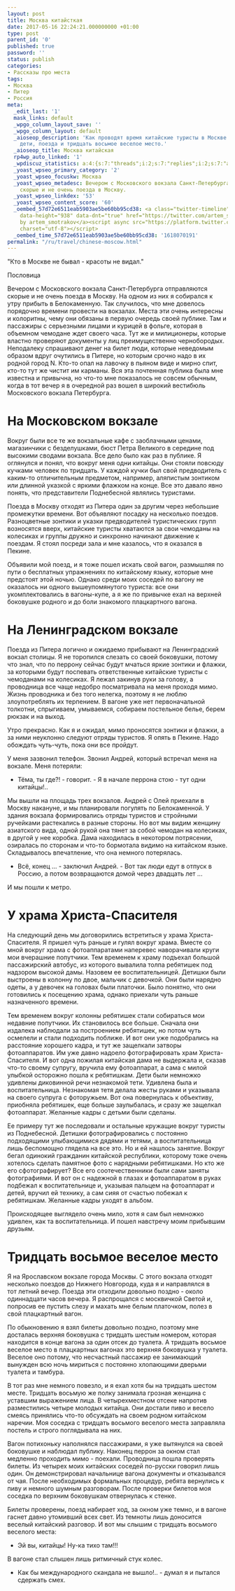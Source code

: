 ```yaml
---
layout: post
title: Москва китайсткая
date: 2017-05-16 22:24:21.000000000 +01:00
type: post
parent_id: '0'
published: true
password: ''
status: publish
categories:
- Рассказы про места
tags:
- Москва
- Питер
- Россия
meta:
  _edit_last: '1'
  mask_links: default
  _wpgo_column_layout_save: ''
  _wpgo_column_layout: default
  _aioseop_description: 'Как проводят время китайские туристы в Москве: китайцы, фотографии,
    дети, поезда и тридцать восьмое веселое место.'
  _aioseop_title: Москва китайская
  rp4wp_auto_linked: '1'
  _wpdiscuz_statistics: a:4:{s:7:"threads";i:2;s:7:"replies";i:2;s:7:"authors";i:3;s:14:"recent_authors";a:3:{i:0;O:8:"stdClass":3:{s:20:"comment_author_email";s:25:"artem.smotrakov@gmail.com";s:14:"comment_author";s:5:"artem";s:7:"user_id";s:1:"1";}i:1;O:8:"stdClass":3:{s:20:"comment_author_email";s:21:"m_savitskaya_@mail.ru";s:14:"comment_author";s:12:"марина";s:7:"user_id";s:1:"0";}i:2;O:8:"stdClass":3:{s:20:"comment_author_email";s:23:"mila.golubeva@gmail.com";s:14:"comment_author";s:8:"Мила";s:7:"user_id";s:1:"0";}}}
  _yoast_wpseo_primary_category: '2'
  _yoast_wpseo_focuskw: Москва
  _yoast_wpseo_metadesc: Вечером с Московского вокзала Санкт-Петербурга отправляются
    скорые и не очень поезда в Москву.
  _yoast_wpseo_linkdex: '53'
  _yoast_wpseo_content_score: '60'
  _oembed_57d72e6511eab5903ae5be60bb95cd38: <a class="twitter-timeline" data-width="625"
    data-height="938" data-dnt="true" href="https://twitter.com/artem_smotrakov?ref_src=twsrc%5Etfw">Tweets
    by artem_smotrakov</a><script async src="https://platform.twitter.com/widgets.js"
    charset="utf-8"></script>
  _oembed_time_57d72e6511eab5903ae5be60bb95cd38: '1618070191'
permalink: "/ru/travel/chinese-moscow.html"
---
```

"Кто в Москве не бывал - красоты не видал."

Пословица

Вечером с Московского вокзала Санкт-Петербурга отправляются скорые и не очень&nbsp;поезда в Москву. На одном из них я собирался к утру прибыть в Белокаменную. Так случилось, что мне довелось порядочно времени провести на вокзалах. Места эти очень интересны и колоритны, чему они обязаны в первую очередь своей публике. Там и пассажиры с серьезными лицами и курицей в фольге, которая в объемном чемодане ждет своего часа. Тут же и милиционеры, которые властно проверяют документы у лиц преимущественно чернобородых. Неподалеку спрашивают денег на билет люди, которые неведомым образом вдруг очутились в Питере, но которым срочно надо в их родной город N. Кто-то опал&nbsp;на лавочку в пьяном виде и мирно спит, кто-то тут же чистит им карманы. Вся эта почтенная публика была мне известна и привычна, но что-то мне показалось не совсем обычным, когда в тот вечер я в очередной раз вошел в широкий вестибюль Московского вокзала Петербурга.



# На Московском вокзале

Вокруг были все те же вокзальные кафе с заоблачными ценами, магазинчики с безделушками, бюст Петра Великого в середине под высокими сводами вокзала. Все дело было как раз в публике. Я оглянулся и понял, что вокруг меня одни китайцы. Они стояли повсюду кучками&nbsp;человек по тридцать. У каждой кучки был свой предводитель с каким-то отличительным предметом, например, аляпистым зонтиком или длинной указкой с яркими флажком на конце. Все это давало явно понять, что представители Поднебесной являлись туристами.

Поезда в Москву отходят из Питера один за другим через небольшие промежутки времени. Вот объявляют посадку на несколько поездов. Разноцветные зонтики и указки предводителей туристических групп возносятся вверх, китайские туристы хватаются за свои чемоданы на колесиках и группы дружно и синхронно начинают движение к поездам. Я стоял посреди зала и мне казалось, что я оказался в Пекине.

Объявили мой поезд, и я тоже пошел искать свой вагон, размышляя по пути о бесплатных упражнениях по китайскому языку, которые мне предстоят этой ночью. Однако среди моих соседей по вагону не оказалось ни одного вышеупомянутого туриста: все они укомплектовались в вагоны-купе, а я же по привычке ехал на верхней боковушке родного и до боли знакомого плацкартного вагона.

# На Ленинградском вокзале

Поезда из Питера логично и ожидаемо прибывают на Ленинградский вокзал столицы. Я не торопился слезать со своей боковушки, потому что знал, что по перрону сейчас будут мчаться яркие зонтики и флажки, за которыми будут поспевать ответственные китайские туристы с чемоданами на колесиках. Я лежал закинув руки за голову, а проводница все чаще недобро посматривала на меня проходя мимо. Жизнь проводника и без того нелегка, поэтому я не люблю злоупотреблять их терпением. В вагоне уже нет первоначальной толкотни, спрыгиваем, умываемся, собираем постельное белье, берем рюкзак и на выход.

Утро прекрасно. Как я и ожидал, мимо проносятся зонтики и флажки, а за ними неуклонно следуют отряды туристов. Я опять в Пекине. Надо обождать чуть-чуть, пока они все пройдут.

У меня зазвонил телефон.&nbsp;Звонил Андрей, который встречал меня на вокзале. Меня потеряли:

- Тёма, ты где?! - говорит. - Я в начале перрона стою - тут одни китайцы!..

Мы вышли на площадь трех вокзалов. Андрей с Олей приехали в Москву накануне, и мы планировали погулять по Белокаменной. У здания вокзала формировались отряды туристов и стройными ручейками растекались в разные стороны. Но вот мы видим женщину азиатского вида, одной рукой она тянет за собой чемодан на колесиках, в другой у нее коробка. Дама находилась&nbsp;в некотором потрясении, озиралась по сторонам и что-то бормотала видимо на китайском языке. Складывалось впечатление, что она немного потерялась.

- Всё, конец ... - заключил Андрей. - Вот так люди едут в отпуск в Россию, а потом возвращаются домой через двадцать лет ...

И мы пошли к метро.

# У храма Христа-Спасителя

На следующий день мы договорились встретиться у храма Христа-Спасителя. Я пришел чуть раньше и гулял вокруг храма. Вместе со мной вокруг храма с фотоаппаратами наперевес наворачивали круги мои вчерашние попутчики. Тем временем к храму подъехал большой пассажирский автобус, из которого вывалила толпа ребятишек под надзором высокой дамы. Назовем ее воспитательницей. Детишки были выстроены в колонну по двое, мальчик с девочкой. Они были нарядно одеты, а у девочек на головах были платочки. Было понятно, что они готовились к посещению храма, однако приехали чуть раньше назначенного времени.

Тем временем вокруг колонны ребятишек стали собираться мои недавние попутчики. Их становилось все больше. Сначала они издалека наблюдали за построением ребятишек, но потом чуть осмелели и стали подходить поближе. И вот они уже подобрались на расстояние хорошего кадра, и тут же защелкали затворы фотоаппаратов. Им уже давно надоело фотографировать храм Христа-Спасителя. И вот одна пожилая китайская дама не выдержала и, сказав что-то своему супругу, вручила ему фотоаппарат, а сама с милой улыбкой осторожно пошла к ребятишкам. Дети были немножко удивлены диковинной речи незнакомой тети. Удивлена была и воспитательница. Незнакомая тетя делала жесты руками и указывала на своего супруга с фоторужьем. Вот она повернулась к объективу, приобняла ребятишек, еще больше заулыбалась, и сразу же защелкал фотоаппарат. Желанные кадры с детьми были сделаны.

Ее примеру тут же последовали и остальные кружащие вокруг туристы из Поднебесной. Детишки фотографировались с постоянно подходящими улыбающимися дядями и тетями, а воспитательница лишь беспомощно глядела на все это. Но и ей нашлось занятие. Вокруг бегал одинокий гражданин китайской республики, которому тоже очень хотелось сделать памятное фото с нарядными ребятишками. Но кто же его сфотографирует? Все его соотечественники были сами заняты фотографиями. И вот он с надежной в глазах и фотоаппаратом в руках подбежал к воспитательнице и, указывая пальцем на фотоаппарат и детей, вручил ей технику, а сам сияя от счастью побежал к ребятишкам. Желанные кадры уходят в альбом.

Происходящее выглядело очень мило, хотя я сам был немножко удивлен, как та воспитательница. И пошел навстречу моим прибывшим друзьям.

# Тридцать восьмое веселое место

Я на Ярославском вокзале города Москвы. С этого вокзала отходят несколько поездов до Нижнего Новгорода, куда я и направлялся в тот&nbsp;летний вечер. Поезда эти отходили&nbsp;довольно поздно - около одиннадцати часов вечера. Я распрощался с москвичкой Светой и, попросив ее пустить слезу и махать мне белым платочком, полез в свой плацкартный вагон.

По обыкновению я взял билеты довольно поздно, поэтому мне досталась верхняя боковушка с тридцать шестым номером, которая находится в конце вагона за один отсек до туалета. А тридцать восьмое веселое место в плацкартных вагонах это верхняя боковушка у туалета. Веселое оно потому, что несчастный пассажир ее занимающий вынужден всю ночь мириться с постоянно хлопающими дверьми туалета и тамбура.

В тот раз мне немного повезло, и я ехал хотя бы на тридцать шестом месте. Тридцать восьмую же полку занимала грозная женщина с уставшим выражением лица. В четырехместном отсеке напротив разместились четыре молодых китайца. Они достали пиво и весело смеясь принялись что-то обсуждать&nbsp;на своем родном китайском наречии. Моя соседка с тридцать восьмого веселого места заправляла постель и строго поглядывала на них.

Вагон потихоньку наполнялся пассажирами, я уже вытянулся на своей боковушке и наблюдал публику. Наконец перрон за окном стал медленно проходить мимо - поехали. Проводница пошла проверять билеты. Из четырех моих китайских соседей по-русски говорил лишь один. Он демонстрировал начальнице вагона документы и отказывался от чая. После необходимых формальных процедур, ребята вернулись к пиву и немного шумным разговорам. После проверки билетов моя соседка по верхним боковушкам отвернулась к стенке.

Билеты проверены, поезд набирает&nbsp;ход, за окном уже темно, и в вагоне гаснет давно утомивший всех свет. Из темноты лишь доносится веселый китайский разговор. И вот мы слышим с тридцать восьмого веселого места:

- Эй вы, китайцы! Ну-ка тихо там!!!

В вагоне стал слышен лишь ритмичный стук колес.

- Как бы международного скандала не вышло!.. - думал я и пытался сдержать смех.

